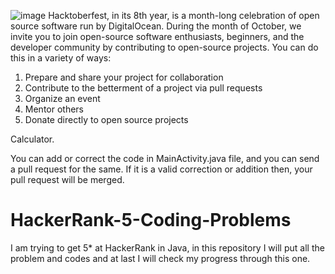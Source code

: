![image](https://user-images.githubusercontent.com/91837720/135778348-55584817-83e7-41ea-b8a5-35ee0b518853.png)
Hacktoberfest, in its 8th year, is a month-long celebration of open source software run by DigitalOcean. During the month of October, we invite you to join open-source software enthusiasts, beginners, and the developer community by contributing to open-source projects. You can do this in a variety of ways:

1. Prepare and share your project for collaboration
2. Contribute to the betterment of a project via pull requests
3. Organize an event
4. Mentor others
5. Donate directly to open source projects


Calculator.

You can add or correct the code in MainActivity.java file, and you can send a pull request for the same. If it is a valid correction or addition then, your pull request will be merged.

# HackerRank-5-Coding-Problems
I am trying to get 5* at HackerRank in Java, in this repository I will put all the problem and codes and at last I will check my progress through this one.
